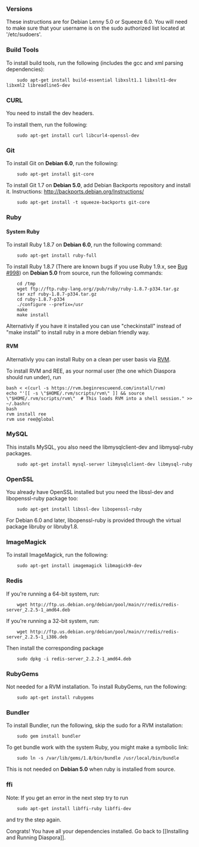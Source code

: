 ### Versions

These instructions are for Debian Lenny 5.0 or Squeeze 6.0.  You will need to make sure that your username is on the sudo authorized list located at '/etc/sudoers'.

### Build Tools

To install build tools, run the following (includes the gcc and xml parsing dependencies):

        sudo apt-get install build-essential libxslt1.1 libxslt1-dev libxml2 libreadline5-dev

### CURL

You need to install the dev headers.

To install them, run the following:

        sudo apt-get install curl libcurl4-openssl-dev

### Git

To install Git on **Debian 6.0**, run the following:

        sudo apt-get install git-core

To install Git 1.7 on **Debian 5.0**, add Debian Backports repository and install it. Instructions: http://backports.debian.org/Instructions/

        sudo apt-get install -t squeeze-backports git-core


### Ruby

#### System Ruby
To install Ruby 1.8.7 on **Debian 6.0**, run the following command:

        sudo apt-get install ruby-full

To install Ruby 1.8.7 (There are known bugs if you use Ruby 1.9.x, see [Bug #998](http://bugs.joindiaspora.com/issues/998)) on **Debian 5.0** from source, run the following commands:

        cd /tmp
        wget ftp://ftp.ruby-lang.org//pub/ruby/ruby-1.8.7-p334.tar.gz
        tar xzf ruby-1.8.7-p334.tar.gz
        cd ruby-1.8.7-p334
        ./configure --prefix=/usr
        make
        make install

Alternativly if you have it installed you can use "checkinstall" instead of "make install" to install ruby in a more debian friendly way.

#### RVM

Alternativly you can install Ruby on a clean per user basis via [RVM](https://rvm.beginrescueend.com/).

To install RVM and REE, as your normal user (the one which Diaspora should run under), run

    bash < <(curl -s https://rvm.beginrescueend.com/install/rvm)
    echo "'[[ -s \"$HOME/.rvm/scripts/rvm\" ]] && source \"$HOME/.rvm/scripts/rvm\"  # This loads RVM into a shell session." >> ~/.bashrc
    bash
    rvm install ree
    rvm use ree@global

### MySQL

This installs MySQL, you also need the libmysqlclient-dev and libmysql-ruby packages.

        sudo apt-get install mysql-server libmysqlclient-dev libmysql-ruby

### OpenSSL

You already have OpenSSL installed but you need the libssl-dev and libopenssl-ruby package too:

        sudo apt-get install libssl-dev libopenssl-ruby

For Debian 6.0 and later, libopenssl-ruby is provided through the virtual package libruby or libruby1.8.

### ImageMagick

To install ImageMagick, run the following:

        sudo apt-get install imagemagick libmagick9-dev


### Redis

If you're running a 64-bit system, run:

        wget http://ftp.us.debian.org/debian/pool/main/r/redis/redis-server_2.2.5-1_amd64.deb

If you're running a 32-bit system, run:

        wget http://ftp.us.debian.org/debian/pool/main/r/redis/redis-server_2.2.5-1_i386.deb

Then install the corresponding package

        sudo dpkg -i redis-server_2.2.2-1_amd64.deb

### RubyGems

Not needed for a RVM installation.
To install RubyGems, run the following:

        sudo apt-get install rubygems

### Bundler

To install Bundler, run the following, skip the sudo for a RVM installation:

        sudo gem install bundler 

To get bundle work with the system Ruby, you might make a symbolic link:

        sudo ln -s /var/lib/gems/1.8/bin/bundle /usr/local/bin/bundle

This is not needed on **Debian 5.0** when ruby is installed from source.


### ffi

Note: If you get an error in the next step try to run

        sudo apt-get install libffi-ruby libffi-dev

and try the step again.

Congrats! You have all your dependencies installed. Go back to [[Installing and Running Diaspora]].
